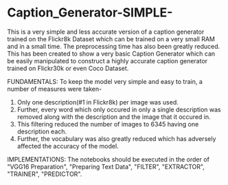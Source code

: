 # Caption_Generator-SIMPLE-
This is a very simple and less accurate version of a caption generator trained on the Flickr8k Dataset which can be trained on a very small RAM and in a small time. The preprocessing time has also been greatly reduced. This has been created to show a very basic Caption Generator which can be easily manipulated to construct a highly accurate caption generator trained on Flickr30k or even Coco Dataset.

FUNDAMENTALS:
To keep the model very simple and easy to train, a number of measures were taken-
1. Only one description(#1 in Flickr8k) per image was used.
2. Further, every word which only occured in only a single description was removed along with the description and the image that it occured in.
3. This filtering reduced the number of images to 6345 having one description each.
4. Further, the vocabulary was also greatly reduced which has adversely affected the accuracy of the model. 

IMPLEMENTATIONS:
The notebooks should be executed in the order of "VGG16 Preparation", "Preparing Text Data", "FILTER", "EXTRACTOR", "TRAINER", "PREDICTOR".

